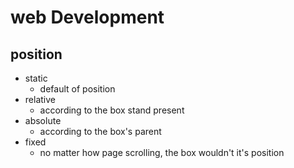 # web Development

## position
- static
  - default of position
- relative
  - according to the box stand present
- absolute
  - according to the box's parent
- fixed
  - no matter how page scrolling, the box wouldn't it's position